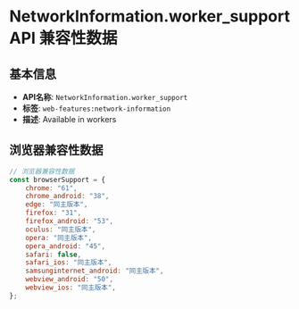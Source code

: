 # NetworkInformation.worker_support API 兼容性数据

## 基本信息

- **API名称**: `NetworkInformation.worker_support`
- **标签**: `web-features:network-information`
- **描述**: Available in workers

## 浏览器兼容性数据

```javascript
// 浏览器兼容性数据
const browserSupport = {
    chrome: "61",
    chrome_android: "38",
    edge: "同主版本",
    firefox: "31",
    firefox_android: "53",
    oculus: "同主版本",
    opera: "同主版本",
    opera_android: "45",
    safari: false,
    safari_ios: "同主版本",
    samsunginternet_android: "同主版本",
    webview_android: "50",
    webview_ios: "同主版本",
};

```

